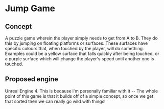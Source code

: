 # Jump Game 
## Concept
A puzzle game wherein the player simply needs to get from A to B. They do this by jumping on floating platforms or surfaces. These surfaces have specific colours that, when touched by the player, will do something. Examples could be a yellow surface that falls quickly after being touched, or a purple surface which will change the player's speed until another one is touched.

## Proposed engine
Unreal Engine 4. This is because I'm personally familiar with it -- The whole point of this game is that it builds off of a simple concept, so once we get that sorted then we can really go wild with things!
